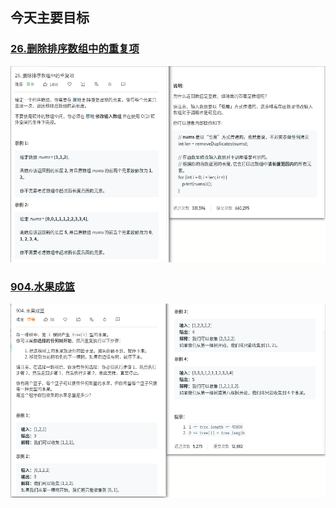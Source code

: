 ## 今天主要目标

### [26.删除排序数组中的重复项](https://leetcode-cn.com/problems/remove-duplicates-from-sorted-array/)
![remove-duplicates-from-sorted-array](./today/images/remove-duplicates-from-sorted-array.png)

### [904.水果成篮](https://leetcode-cn.com/problems/fruit-into-baskets/)
![fruit-into-baskets](./today/images/fruit-into-baskets.png)
